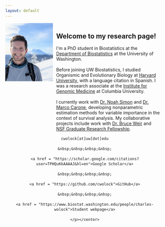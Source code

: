 ```yaml
---
layout: default
---
```


<style>
    .first-column {
    width: 30%;
    padding: 0 10px 0 0;
    float: left;
}

.second-column {
    width: 66%;
    padding: 0 10px 0 0;
    float: right;
}
    @media only screen and (max-width: 800px) {

   .first-column {
        width: 100%;
        padding-bottom: 10px;
        float: none;
    }

    .second-column {
        width: 100%;
        padding-bottom: 10px;
        float: none;
    }
    
}
</style>

<div class="row">
        <div class="first-column">
            <img src="prof_pic.jpg" style="width:250px">
        </div>
        <div class="second-column">
            <h2>Welcome to my research page!</h2>
            <p>I'm a PhD student in Biostatistics at the <a href = "http://biostat.washington.edu">Department of Biostatistics</a> at the University of Washington. 
            </br>
            </br>
            Before joining UW Biostatistics, I studied Organismic and Evolutionary Biology at <a href = "http://oeb.harvard.edu/">Harvard University</a>, with a language citation in Spanish. 
            I was a research associate at the <a href = "http://igm.columbia.edu">Institute for Genomic Medicine</a> at Columbia University.
            </br>
            </br>
            I currently work with <a href = "https://faculty.washington.edu/nrsimon/">Dr. Noah Simon</a> and <a href = "http://faculty.washington.edu/mcarone/about.html">Dr. Marco Carone</a>, 
            developing nonparametric estimation methods for variable importance in the context of survival analysis. My collaborative projects include work with 
            <a href = "https://www.biostat.washington.edu/people/bruce-weir">Dr. Bruce Weir</a> and <a href = "https://www.biology.washington.edu/people/profile/samuel-k-wasser>Dr. Sam Wasser</a>, 
            adapting forensic genetic techniques to combat elephant poaching. My research is supported by an <a href = "https://www.nsfgrfp.org/">NSF Graduate Research Fellowship</a>. 
            </p> 
        </div>
</div>

<div class="row">
    <center><p class = "lead" style="clear:both;">

    cwolock[at]uw[dot]edu

    &nbsp;&nbsp;&nbsp;&nbsp;

    <a href = "https://scholar.google.com/citations?user=TPHQuKkAAAAJ&hl=en">Google Scholar</a>
    
    &nbsp;&nbsp;&nbsp;&nbsp;

    <a href = "https://github.com/cwolock">GitHub</a>
    
    &nbsp;&nbsp;&nbsp;&nbsp;

    <a href = "https://www.biostat.washington.edu/people/charles-wolock">Student webpage</a>

    </p></center>
</div>



<!---
<img class="profile-picture" src="prof_pic.jpg">

**cwolock** *at* **uw** *fullstop* **edu**

Department of Biostatistics\\
Box 357232\\
University of Washington\\
Seattle, WA 98195

* [Google Scholar](https://scholar.google.com/citations?user=TPHQuKkAAAAJ&
hl=en)
* [GitHub](https://github.com/cwolock)
* [LinkedIn](https://www.linkedin.com/in/charles-wolock-918974121/)
* [Student webpage](https://www.biostat.washington.edu/people/charles-wolo
ck)

---

Welcome to my research page! I'm a PhD student in Biostatistics at the [University of Washington](http://biostat.washington.edu/).

Before joining UW Biostatistics, I studied Organismic and Evolutionary Biology at [Harvard University](http://oeb.harvard.edu/), with a language citation in Spanish. I was a research associate at the [Institute for Genomic Medicine](http://igm.columbia.edu) at Columbia University.

I currently work with [Dr. Noah Simon](https://faculty.washington.edu/nrsimon/) and [Dr. Marco Carone](http://faculty.washington.edu/mcarone/about.html), developing nonparametric estimation methods for variable importance in the context of survival analysis. My collaborative projects include work with [Dr. Bruce Weir](https://www.biostat.washington.edu/people/bruce-weir) and [Dr. Sam Wasser](https://www.biology.washington.edu/people/profile/samuel-k-wasser), adapting forensic genetic techniques to combat elephant poaching. My research is supported by an [NSF Graduate Research Fellowship](https://www.nsfgrfp.org/).
-->
